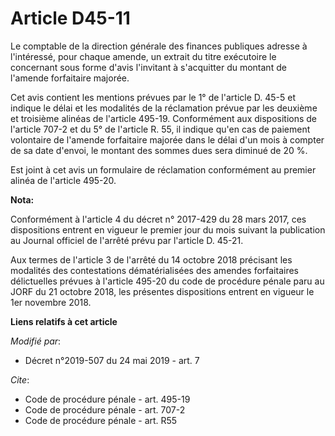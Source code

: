 # Article D45-11

Le comptable de la direction générale des finances publiques adresse à l'intéressé, pour chaque amende, un extrait du titre
exécutoire le concernant sous forme d'avis l'invitant à s'acquitter du montant de l'amende forfaitaire majorée.

Cet avis contient les mentions prévues par le 1° de l'article D. 45-5 et indique le délai et les modalités de la réclamation
prévue par les deuxième et troisième alinéas de l'article 495-19. Conformément aux dispositions de l'article 707-2 et du 5°
de l'article R. 55, il indique qu'en cas de paiement volontaire de l'amende forfaitaire majorée dans le délai d'un mois à
compter de sa date d'envoi, le montant des sommes dues sera diminué de 20 %.

Est joint à cet avis un formulaire de réclamation conformément au premier alinéa de l'article 495-20.

**Nota:**

Conformément à l'article 4 du décret n° 2017-429 du 28 mars 2017, ces dispositions entrent en vigueur le premier jour du mois
suivant la publication au Journal officiel de l'arrêté prévu par l'article D. 45-21.

Aux termes de l'article 3 de l'arrêté du 14 octobre 2018 précisant les modalités des contestations dématérialisées des
amendes forfaitaires délictuelles prévues à l'article 495-20 du code de procédure pénale paru au JORF du 21 octobre 2018, les
présentes dispositions entrent en vigueur le 1er novembre 2018.

**Liens relatifs à cet article**

_Modifié par_:

  - Décret n°2019-507 du 24 mai 2019 - art. 7

_Cite_:

  - Code de procédure pénale - art. 495-19
  - Code de procédure pénale - art. 707-2
  - Code de procédure pénale - art. R55
